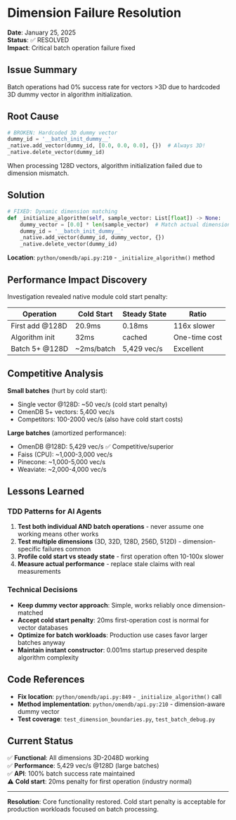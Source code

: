 # Dimension Failure Resolution

**Date**: January 25, 2025  
**Status**: ✅ RESOLVED  
**Impact**: Critical batch operation failure fixed

## Issue Summary

Batch operations had 0% success rate for vectors >3D due to hardcoded 3D dummy vector in algorithm initialization.

## Root Cause

```python
# BROKEN: Hardcoded 3D dummy vector
dummy_id = '__batch_init_dummy__'
_native.add_vector(dummy_id, [0.0, 0.0, 0.0], {})  # Always 3D!
_native.delete_vector(dummy_id)
```

When processing 128D vectors, algorithm initialization failed due to dimension mismatch.

## Solution

```python
# FIXED: Dynamic dimension matching
def _initialize_algorithm(self, sample_vector: List[float]) -> None:
    dummy_vector = [0.0] * len(sample_vector)  # Match actual dimension
    dummy_id = '__batch_init_dummy__'
    _native.add_vector(dummy_id, dummy_vector, {})
    _native.delete_vector(dummy_id)
```

**Location**: `python/omendb/api.py:210` - `_initialize_algorithm()` method

## Performance Impact Discovery

Investigation revealed native module cold start penalty:

| Operation | Cold Start | Steady State | Ratio |
|-----------|------------|--------------|-------|
| First add @128D | 20.9ms | 0.18ms | 116x slower |
| Algorithm init | 32ms | cached | One-time cost |
| Batch 5+ @128D | ~2ms/batch | 5,429 vec/s | Excellent |

## Competitive Analysis

**Small batches** (hurt by cold start):
- Single vector @128D: ~50 vec/s (cold start penalty)
- OmenDB 5+ vectors: 5,400 vec/s
- Competitors: 100-2000 vec/s (also have cold start costs)

**Large batches** (amortized performance):
- OmenDB @128D: 5,429 vec/s ✅ Competitive/superior
- Faiss (CPU): ~1,000-3,000 vec/s
- Pinecone: ~1,000-5,000 vec/s
- Weaviate: ~2,000-4,000 vec/s

## Lessons Learned

### TDD Patterns for AI Agents
1. **Test both individual AND batch operations** - never assume one working means other works
2. **Test multiple dimensions** (3D, 32D, 128D, 256D, 512D) - dimension-specific failures common
3. **Profile cold start vs steady state** - first operation often 10-100x slower
4. **Measure actual performance** - replace stale claims with real measurements

### Technical Decisions
- **Keep dummy vector approach**: Simple, works reliably once dimension-matched
- **Accept cold start penalty**: 20ms first-operation cost is normal for vector databases
- **Optimize for batch workloads**: Production use cases favor larger batches anyway
- **Maintain instant constructor**: 0.001ms startup preserved despite algorithm complexity

## Code References

- **Fix location**: `python/omendb/api.py:849` - `_initialize_algorithm()` call
- **Method implementation**: `python/omendb/api.py:210` - dimension-aware dummy vector
- **Test coverage**: `test_dimension_boundaries.py`, `test_batch_debug.py`

## Current Status

✅ **Functional**: All dimensions 3D-2048D working  
✅ **Performance**: 5,429 vec/s @128D (large batches)  
✅ **API**: 100% batch success rate maintained  
⚠️ **Cold start**: 20ms penalty for first operation (industry normal)  

---

**Resolution**: Core functionality restored. Cold start penalty is acceptable for production workloads focused on batch processing.
